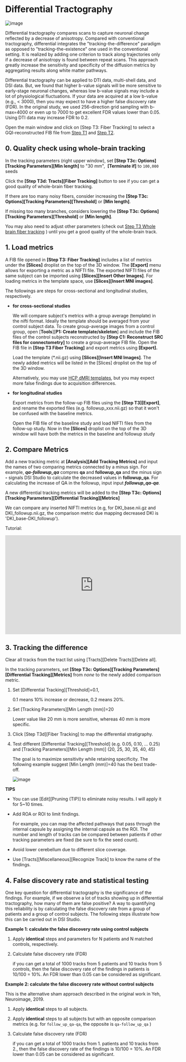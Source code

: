 # Differential Tractography

![image](https://user-images.githubusercontent.com/275569/147860577-35e5b242-2991-4cdf-b6f7-91161d8b0c73.png)

Differential tractography compares scans to capture neuronal change reflected by a decrease of anisotropy. Compared with conventional tractography, differential integrates the  "tracking-the-difference" paradigm as opposed to "tracking-the-existence" one used in the conventional setting. It is realized by adding one criterion to track along trajectories only if a decrease of anisotropy is found between repeat scans. This approach greatly increase the sensitivity and specificity of the diffusion metrics by aggregating results along white matter pathways. 

Differential tractography can be applied to DTI data, multi-shell data, and DSI data. But, we found that higher b-value signals will be more sensitive to early-stage neuronal changes, whereas low b-value signals may include a lot of physiological fluctuations. If your data are acquired at a low b-value (e.g., < 3000), then you may expect to have a higher false discovery rate (FDR). In the original study, we used 256-direction grid sampling with b-max=4000 or even up to 7000 to get excellent FDR values lower than 0.05. Using DTI data may increase FDR to 0.2.

Open the main window and click on [Step T3: Fiber Tracking] to select a GQI-reconstructed FIB file from [Step T1](/doc/gui_t1.html) and [Step T2](/doc/gui_t2.html). 

## 0. Quality check using whole-brain tracking

In the tracking parameters (right upper window), set **[Step T3c: Options][Tracking Parameters][Min length]** to "30 mm",  **[Terminate if]** to `100,000` seeds

Click the **[Step T3d: Tracts][Fiber Tracking]** button to see if you can get a good quality of whole-brain fiber tracking.

If there are too many noisy fibers, consider increasing the **[Step T3c: Options][Tracking Parameters][Threshold]** or **[Min length]**.

If missing too many branches, considers lowering the **[Step T3c: Options][Tracking Parameters][Threshold]** or **[Min length]**.

You may also need to adjust other parameters (check out [Step T3 Whole brain fiber tracking](/doc/gui_t3_whole_brain.html) ) until you get a good quality of the whole-brain track.

## 1. Load metrics

A FIB file opened in **[Step T3: Fiber Tracking]** includes a list of metrics under the **[Slices]** droplist on the top of the 3D window. The **[Export]** menu allows for exporting a  metric as a NIFTI file. The exported NIFTI files of the same subject can be imported using **[Slices][Insert Other Images]**. For loading metrics in the template space, use **[Slices][Insert MNI images]**. 

The followings are steps for cross-sectional and longitudinal studies, respectively.

- **for cross-sectional studies**

    We will compare subject's metrics with a group average (template) in the nifti format. Ideally the template should be averaged from your control subject data. To create group-average images from a control group, open [**Tools**][**P1: Create template/skeleton**] and include the FIB files of the control subjects reconstructed by **[Step C1: Reconstruct SRC files for connectometry]** to create a group-average FIB file. Open the FIB file in **[Step T3 Fiber Tracking]** and export metrics using **[Export].**
    
    Load the template (*.nii.gz) using **[Slices][Insert MNI Images]**. The newly added metrics will be listed in the [Slices] droplist on the top of the 3D window.   
    
    Alternatively, you may use [HCP dMRI templates](https://brain.labsolver.org/hcp_template.html), but you may expect more false findings due to acquisition differences. 

- **for longitudinal studies**

    Export metrics from the follow-up FIB files using the **[Step T3][Export]**, and rename the exported files (e.g. followup_xxx.nii.gz) so that it won't be confused with the baseline metrics.
    
    Open the FIB file of the baseline study and load NIFTI files from the follow-up study. Now in the **[Slices]** droplist on the top of the 3D window will have both the metrics in the baseline and followup study 

## 2. Compare Metrics

Add a new tracking metric at **[Analysis][Add Tracking Metrics]** and input the names of two comparing metrics connected by a minus sign. For example, ***qa-followup_qa*** compres **qa** and **followup_qa** and the minus sign **-** signals DSI Studio to calculate the decreased values in **followup_qa**. For calculating the increase of QA in the followup, input input ***followup_qa-qa***.

A new differential tracking metrics will be added to the **[Step T3c: Options][Tracking Parameters][Differential Tracking][Metrics]**

We can compare any inserted NIFTI metrics (e.g, for DKI_base.nii.gz and DKI_followup.nii.gz, the comparison metric due mapping decreased DKI is 'DKI_base-DKI_followup'). 

Tutorial:

<iframe width="560" height="315" src="https://www.youtube.com/embed/RkWui6NlLqw" title="YouTube video player" frameborder="0" allow="accelerometer; autoplay; clipboard-write; encrypted-media; gyroscope; picture-in-picture" allowfullscreen></iframe>


## 3. Tracking the difference

Clear all tracks from the tract list using [Tracts][Delete Tracts][Delete all].

In the tracking parameters, set **[Step T3c: Options][Tracking Parameters][Differential Tracking][Metrics]** from *none* to the newly added comparison metric.

1. Set [Differential Tracking][Threshold]=0.1,

    0.1 means 10% increase or decrease, 0.2 means 20%. 

2. Set [Tracking Parameters][Min Length (mm)]=20

    Lower value like 20 mm is more sensitive, whereas 40 mm is more specific. 
    
3. Click [Step T3d][Fiber Tracking] to map the differential stratigraphy. 

4. Test different [Differential Tracking][Threshold] (e.g. 0.05, 0.10, ... 0.25) and [Tracking Parameters][Min Length (mm)] (20, 25, 30, 35, 40, 45)

    The goal is to maximize sensitivity while retaining specificity. The following example suggest [Min Length (mm)]=40 has the best trade-off.

    ![image](https://user-images.githubusercontent.com/275569/147860680-74abdce8-81a3-47a6-9d01-3d93be355b0d.png)


**TIPS**

- You can use [Edit][Pruning (TIP)] to eliminate noisy results. I will apply it for 5~10 times.

- Add ROA or ROI to limit findings. 

    For example, you can map the affected pathways that pass through the internal capsule by assigning the internal capsule as the ROI. The number and length of tracks can be compared between patients if other tracking parameters are fixed (be sure to fix the seed count).

- Avoid lower cerebellum due to different slice coverage.

- Use [Tracts][Miscellaneous][Recognize Track] to know the name of the findings.

## 4. False discovery rate and statistical testing

One key question for differential tractography is the significance of the findings. For example, if we observe a lot of tracks showing up in differential tractography, how many of them are false positive? A way to quantifying this reliability is by calculating the false discovery rate from a group of patients and a group of control subjects. The following steps illustrate how this can be carried out in DSI Studio.

**Example 1: calculate the false discovery rate using control subjects**

1. Apply **identical** steps and parameters for N patients and N matched controls, respectively. 

2. Calculate false discovery rate (FDR) 

    if you can get a total of 1000 tracks from 5 patients and 10 tracks from 5 controls, then the false discovery rate of the findings in patients is 10/100 = 10%. An FDR lower than 0.05 can be considered as significant.

**Example 2: calculate the false discovery rate without control subjects** 

This is the alternative sham approach described in the original work in Yeh, Neuroimage, 2019.

1. Apply **identical** steps to all subjects. 

2. Apply **identical** steps to all subjects but with an opposite comparison metrics (e.g. for `follow_up_qa-qa`, the opposite is `qa-follow_up_qa` )

3. Calculate false discovery rate (FDR) 

    if you can get a total of 1000 tracks from 1. patients and 10 tracks from 2., then the false discovery rate of the findings is 10/100 = 10%. An FDR lower than 0.05 can be considered as significant.

